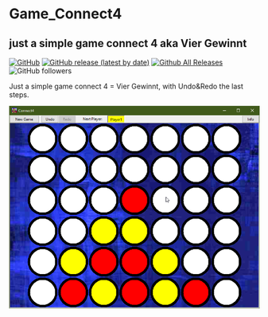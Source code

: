 # Game_Connect4  
## just a simple game connect 4 aka Vier Gewinnt  

[![GitHub](https://img.shields.io/github/license/OlimilO1402/Game_Connect4?style=plastic)](https://github.com/OlimilO1402/Game_Connect4/blob/master/LICENSE) 
[![GitHub release (latest by date)](https://img.shields.io/github/v/release/OlimilO1402/Game_Connect4?style=plastic)](https://github.com/OlimilO1402/Game_Connect4/releases/latest)
[![Github All Releases](https://img.shields.io/github/downloads/OlimilO1402/Game_Connect4/total.svg)](https://github.com/OlimilO1402/Game_Connect4/releases/download/v2023.12.04/Connect4_v2023.12.04.zip)
![GitHub followers](https://img.shields.io/github/followers/OlimilO1402?style=social)

Just a simple game connect 4 = Vier Gewinnt, with Undo&Redo the last steps.

![Connect4 Image](Resources/Connect4.png "Connect4 Image")
